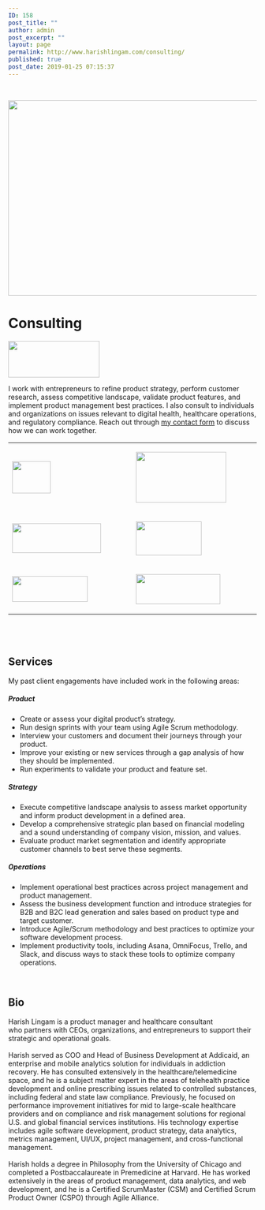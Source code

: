 ```yaml
---
ID: 158
post_title: ""
author: admin
post_excerpt: ""
layout: page
permalink: http://www.harishlingam.com/consulting/
published: true
post_date: 2019-01-25 07:15:37
---
```

<!-- wp:fl-builder/layout -->
<p>&nbsp;</p>
<p><a href="http://www.harishlingam.com/wp-content/uploads/2019/01/consulting-2204253_1920.png"><img class="wp-image-697 alignnone" src="http://www.harishlingam.com/wp-content/uploads/2019/01/consulting-2204253_1920-300x200.png" alt="" width="595" height="396" /></a></p>
<h1>Consulting</h1>
<p><a href="http://www.harishlingam.com/wp-content/uploads/2020/01/LingamConsultingLogo-v2.jpg"><img class="alignnone  wp-image-817" src="http://www.harishlingam.com/wp-content/uploads/2020/01/LingamConsultingLogo-v2-300x120.jpg" alt="" width="185" height="74" /></a></p>
<p>I work with entrepreneurs to refine product strategy, perform customer research, assess competitive landscape, validate product features, and implement product management best practices. I also consult to individuals and organizations on issues relevant to digital health, healthcare operations, and regulatory compliance. Reach out through <a href="http://www.harishlingam.com/contact-me/">my contact form</a> to discuss how we can work together.</p>
<table>
<tbody>
<tr>
<td width="312">
<p><a href="http://www.harishlingam.com/wp-content/uploads/2019/06/ata-logo.png"><img class=" wp-image-777 aligncenter" src="http://www.harishlingam.com/wp-content/uploads/2019/06/ata-logo.png" alt="" width="78" height="65" /></a></p>
</td>
<td width="312">
<p><a href="http://www.harishlingam.com/wp-content/uploads/2019/01/navigant.png"><img class=" wp-image-383 aligncenter" src="http://www.harishlingam.com/wp-content/uploads/2019/01/navigant-300x169.png" alt="" width="183" height="103" /></a></p>
</td>
</tr>
<tr>
<td width="312"><a href="http://www.harishlingam.com/wp-content/uploads/2019/01/harvard-logo.png"><img class="wp-image-594 aligncenter" src="http://www.harishlingam.com/wp-content/uploads/2019/01/harvard-logo-300x100.png" alt="" width="180" height="60" /></a></td>
<td width="312">
<p><a href="http://www.harishlingam.com/wp-content/uploads/2019/01/promontory.jpg"><img class=" wp-image-385 aligncenter" src="http://www.harishlingam.com/wp-content/uploads/2019/01/promontory-300x156.jpg" alt="" width="133" height="69" /></a></p>
</td>
</tr>
<tr>
<td width="312">
<p><a href="http://www.harishlingam.com/wp-content/uploads/2019/01/addicaid.png"><img class=" wp-image-380 aligncenter" src="http://www.harishlingam.com/wp-content/uploads/2019/01/addicaid-300x102.png" alt="" width="153" height="52" /></a></p>
</td>
<td width="312">
<p><a href="http://www.harishlingam.com/wp-content/uploads/2019/01/chicagomed.png"><img class=" wp-image-386 aligncenter" src="http://www.harishlingam.com/wp-content/uploads/2019/01/chicagomed-300x107.png" alt="" width="171" height="61" /></a></p>
</td>
</tr>
</tbody>
</table>
<h2> </h2>
<h2>Services</h2>
<p>My past client engagements have included work in the following areas:</p>
<h5>Product</h5>
<ul>
<li>Create or assess your digital product’s strategy.</li>
<li>Run design sprints with your team using Agile Scrum methodology.</li>
<li>Interview your customers and document their journeys through your product.</li>
<li>Improve your existing or new services through a gap analysis of how they should be implemented.</li>
<li>Run experiments to validate your product and feature set.</li>
</ul>
<h5>Strategy</h5>
<ul>
<li>Execute competitive landscape analysis to assess market opportunity and inform product development in a defined area.</li>
<li>Develop a comprehensive strategic plan based on financial modeling and a sound understanding of company vision, mission, and values.</li>
<li>Evaluate product market segmentation and identify appropriate customer channels to best serve these segments.</li>
</ul>
<h5>Operations</h5>
<ul>
<li>Implement operational best practices across project management and product management.</li>
<li>Assess the business development function and introduce strategies for B2B and B2C lead generation and sales based on product type and target customer.</li>
<li>Introduce Agile/Scrum methodology and best practices to optimize your software development process.</li>
<li>Implement productivity tools, including Asana, OmniFocus, Trello, and Slack, and discuss ways to stack these tools to optimize company operations.</li>
</ul>
<p>&nbsp;</p>
<h2>Bio</h2>
<div>Harish Lingam is a product manager and healthcare consultant who partners with CEOs, organizations, and entrepreneurs to support their strategic and operational goals.</div>
<div> </div>
<div>Harish served as COO and Head of Business Development at Addicaid, an enterprise and mobile analytics solution for individuals in addiction recovery. He has consulted extensively in the healthcare/telemedicine space, and he is a subject matter expert in the areas of telehealth practice development and online prescribing issues related to controlled substances, including federal and state law compliance. Previously, he focused on performance improvement initiatives for mid to large-scale healthcare providers and on compliance and risk management solutions for regional U.S. and global financial services institutions. His technology expertise includes agile software development, product strategy, data analytics, metrics management, UI/UX, project management, and cross-functional management.</div>
<div> </div>
<div>Harish holds a degree in Philosophy from the University of Chicago and completed a Postbaccalaureate in Premedicine at Harvard. He has worked extensively in the areas of product management, data analytics, and web development, and he is a Certified ScrumMaster (CSM) and Certified Scrum Product Owner (CSPO) through Agile Alliance.</div>
<!-- /wp:fl-builder/layout -->
<p>&nbsp;</p>
<p>&nbsp;</p>